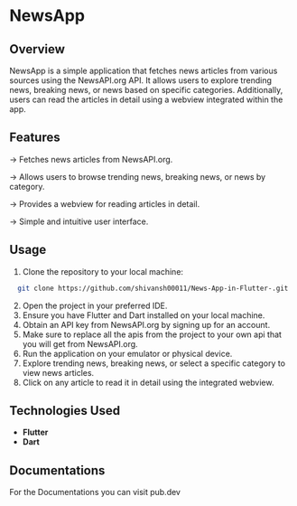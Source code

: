 
# NewsApp
## Overview


NewsApp is a simple application that fetches news articles from various sources using the NewsAPI.org API. It allows users to explore trending news, breaking news, or news based on specific categories. Additionally, users can read the articles in detail using a webview integrated within the app.

## Features
-> Fetches news articles from NewsAPI.org.

-> Allows users to browse trending news, breaking news, or news by category.

-> Provides a webview for reading articles in detail.

-> Simple and intuitive user interface.

## Usage

1. Clone the repository to your local machine:










```bash
  git clone https://github.com/shivansh00011/News-App-in-Flutter-.git

```

2. Open the project in your preferred IDE.
3. Ensure you have Flutter and Dart installed on your local machine.
4. Obtain an API key from NewsAPI.org by signing up for an account.
5. Make sure to replace all the apis from the project to your own api that you will get from NewsAPI.org.
6. Run the application on your emulator or physical device.
7. Explore trending news, breaking news, or select a specific category to view news articles.
8. Click on any article to read it in detail using the integrated webview.


## Technologies Used

* **Flutter**
* **Dart**

## Documentations
For the Documentations you can visit pub.dev 